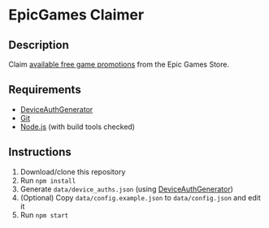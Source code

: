 # EpicGames Claimer
## Description
Claim [available free game promotions](https://www.epicgames.com/store/free-games) from the Epic Games Store.

## Requirements
 * [DeviceAuthGenerator](https://github.com/jackblk/DeviceAuthGenerator/releases)
 * [Git](https://git-scm.com/downloads)
 * [Node.js](https://nodejs.org/download/) (with build tools checked)

## Instructions
1. Download/clone this repository
2. Run `npm install`
3. Generate `data/device_auths.json` (using [DeviceAuthGenerator](https://github.com/jackblk/DeviceAuthGenerator))
4. (Optional) Copy `data/config.example.json` to `data/config.json` and edit it
5. Run `npm start`
